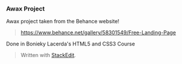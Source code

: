 ### Awax Project

Awax project taken from the Behance website!

> https://www.behance.net/gallery/58301549/Free-Landing-Page

Done in Bonieky Lacerda's HTML5 and CSS3 Course

> Written with [StackEdit](https://stackedit.io/).
